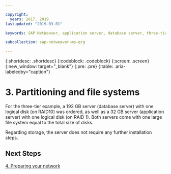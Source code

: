 ```yaml
---

copyright:
  years: 2017, 2019
lastupdated: "2019-03-01"

keywords: SAP NetWeaver, application server, database server, three-tier

subcollection: sap-netweaver-ms-qrg

---
```


{:shortdesc: .shortdesc}
{:codeblock: .codeblock}
{:screen: .screen}
{:new_window: target="_blank"}
{:pre: .pre}
{:table: .aria-labeledby="caption"}

# 3. Partitioning and file systems

For the three-tier example, a 192 GB server (database server) with one logical disk (on RAID10) was ordered, as well as a 32 GB server (application server) with one logical disk (on RAID 1). Both servers come with one large file system equal to the total size of disks.

Regarding storage, the server does not require any further installation steps.

## Next Steps

[4. Preparing your network](/docs/infrastructure/sap-netweaver-ms-qrg?topic=sap-netweaver-ms-qrg-network)

